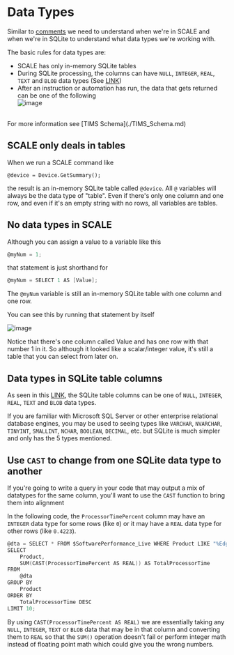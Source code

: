 # Data Types
Similar to [comments](./Language_Comments.md) we need to understand when we're in SCALE and when we're in SQLite to understand what data types we're working with.

The basic rules for data types are:
* SCALE has only in-memory SQLite tables
* During SQLite processing, the columns can have `NULL`, `INTEGER`, `REAL`, `TEXT` and `BLOB` data types (See [LINK](https://sqlite.org/datatype3.html))
* After an instruction or automation has run, the data that gets returned can be one of the following<br>![image](https://github.com/user-attachments/assets/acca0671-eabb-408e-9d95-e26c5395f4e8)
<br>
For more information see [TIMS Schema](./TIMS_Schema.md)

## SCALE only deals in tables
When we run a SCALE command like 
```
@device = Device.GetSummary();
```
the result is an in-memory SQLite table called `@device`.
All `@` variables will always be the data type of "table".  Even if there's only one column and one row, and even if it's an empty string with no rows, all variables are tables.

## No data types in SCALE
Although you can assign a value to a variable like this
```c
@myNum = 1;
```
that statement is just shorthand for 
```c
@myNum = SELECT 1 AS [Value];
```
  
The `@myNum` variable is still an in-memory SQLite table with one column and one row.  

You can see this by running that statement by itself  
  
![image](https://github.com/user-attachments/assets/44ace5e6-ad6d-4e45-8e65-342df895c9e4)

Notice that there's one column called Value and has one row with that number 1 in it.
So although it looked like a scalar/integer value, it's still a table that you can select from later on.

## Data types in SQLite table columns
As seen in this [LINK](https://sqlite.org/datatype3.html), the SQLite table columns can be one of `NULL`, `INTEGER`, `REAL`, `TEXT` and `BLOB` data types.  

If you are familiar with Microsoft SQL Server or other enterprise relational database engines, you may be used to seeing types like `VARCHAR`, `NVARCHAR`, `TINYINT`, `SMALLINT`, `NCHAR`, `BOOLEAN`, `DECIMAL`, etc. but SQLite is much simpler and only has the 5 types mentioned.

## Use `CAST` to change from one SQLite data type to another
If you're going to write a query in your code that may output a mix of datatypes for the same column, you'll want to use the `CAST` function to bring them into alignment  

In the following code, the `ProcessorTimePercent` column may have an `INTEGER` data type for some rows (like `0`) or it may have a `REAL` data type for other rows (like `0.4223`).  
```c
@dta = SELECT * FROM $SoftwarePerformance_Live WHERE Product LIKE "%Edge WebView%";
SELECT
    Product,
    SUM(CAST(ProcessorTimePercent AS REAL)) AS TotalProcessorTime
FROM
    @dta
GROUP BY
    Product
ORDER BY
    TotalProcessorTime DESC
LIMIT 10;
``` 
By using `CAST(ProcessorTimePercent AS REAL)` we are essentially taking any `NULL`, `INTEGER`, `TEXT` or `BLOB` data that may be in that column and converting them to `REAL` so that the `SUM()` operation doesn't fail or perform integer math instead of floating point math which could give you the wrong numbers.
